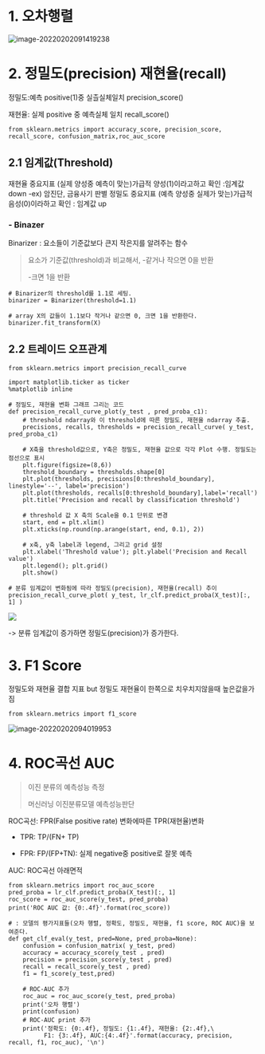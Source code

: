 

# 1. 오차행렬

![image-20220202091419238](C:\Users\eunwon\AppData\Roaming\Typora\typora-user-images\image-20220202091419238.png)

# 2. 정밀도(precision) 재현율(recall)

정밀도:예측 positive(1)중 실츨실체일치  precision_score()

재현율: 실제 positive 중 예측실체 일치   recall_score()

``` 
from sklearn.metrics import accuracy_score, precision_score, recall_score, confusion_matrix,roc_auc_score
```
## 2.1 임계값(Threshold)
재현율 중요지표 (실제 양성중 예측이 맞는)가급적 양성(1)이라고하고 확인 :임계값 down
-ex) 암진단, 금융사기 판별
정밀도 중요지표 (예측 양성중 실제가 맞는)가급적 음성(0)이라하고 확인 : 임계값 up

### - Binazer
Binarizer : 요소들이 기준값보다 큰지 작은지를 알려주는 함수
>요소가 기준값(threshold)과 비교해서,
>-같거나 작으면 0을 반환
>
>-크면 1을 반환
```from sklearn.preprocessing import Binarizer
# Binarizer의 threshold를 1.1로 세팅.
binarizer = Binarizer(threshold=1.1)                     

# array X의 값들이 1.1보다 작거나 같으면 0, 크면 1을 반환한다.
binarizer.fit_transform(X)
```

## 2.2 트레이드 오프관계

```from sklearn.metrics import precision_recall_curve
from sklearn.metrics import precision_recall_curve
```

``` import matplotlib.pyplot as plt
import matplotlib.ticker as ticker
%matplotlib inline

# 정밀도, 재현율 변화 그래프 그리는 코드
def precision_recall_curve_plot(y_test , pred_proba_c1):
    # threshold ndarray와 이 threshold에 따른 정밀도, 재현율 ndarray 추출. 
    precisions, recalls, thresholds = precision_recall_curve( y_test, pred_proba_c1)
    
    # X축을 threshold값으로, Y축은 정밀도, 재현율 값으로 각각 Plot 수행. 정밀도는 점선으로 표시
    plt.figure(figsize=(8,6))
    threshold_boundary = thresholds.shape[0]
    plt.plot(thresholds, precisions[0:threshold_boundary], linestyle='--', label='precision')
    plt.plot(thresholds, recalls[0:threshold_boundary],label='recall')
    plt.title('Precision and recall by classification threshold')
    
    # threshold 값 X 축의 Scale을 0.1 단위로 변경
    start, end = plt.xlim()
    plt.xticks(np.round(np.arange(start, end, 0.1), 2))
    
    # x축, y축 label과 legend, 그리고 grid 설정
    plt.xlabel('Threshold value'); plt.ylabel('Precision and Recall value')
    plt.legend(); plt.grid()
    plt.show()

# 분류 임계값이 변화됨에 따라 정밀도(precision), 재현율(recall) 추이
precision_recall_curve_plot( y_test, lr_clf.predict_proba(X_test)[:, 1] )
```

![](3.평가(evaluation).assets/image-20220202092820599.png)

-> 분류 임계값이 증가하면 정밀도(precision)가 증가한다.



# 3. F1 Score

정밀도와 재현율 결합 지표 but 정밀도 재현율이 한쪽으로 치우치지않을때 높은값을가짐

```from sklearn.metrics import f1_score 
from sklearn.metrics import f1_score 
```

![image-20220202094019953](3.평가(evaluation).assets/image-20220202094019953.png)



# 4. ROC곡선 AUC

> 이진 분류의 예측성능 측정
>
> 머신러닝 이진분류모델 예측성능판단

ROC곡선: FPR(False positive rate) 변화에따른 TPR(재현율)변화

- TPR: TP/(FN+ TP)

- FPR: FP/(FP+TN): 실제 negative중 positive로 잘못 예측

AUC: ROC곡선 아래면적

```from sklearn.metrics import roc_auc_score
from sklearn.metrics import roc_auc_score
pred_proba = lr_clf.predict_proba(X_test)[:, 1]
roc_score = roc_auc_score(y_test, pred_proba)
print('ROC AUC 값: {0:.4f}'.format(roc_score))
```

``` # ROC-AUC가 추가된 get_clf_eval 함수 
# : 모델의 평가지표들(오차 행렬, 정확도, 정밀도, 재현율, f1 score, ROC AUC)을 보여준다.
def get_clf_eval(y_test, pred=None, pred_proba=None):
    confusion = confusion_matrix( y_test, pred)
    accuracy = accuracy_score(y_test , pred)
    precision = precision_score(y_test , pred)
    recall = recall_score(y_test , pred)
    f1 = f1_score(y_test,pred)
    
    # ROC-AUC 추가 
    roc_auc = roc_auc_score(y_test, pred_proba)
    print('오차 행렬')
    print(confusion)
    # ROC-AUC print 추가
    print('정확도: {0:.4f}, 정밀도: {1:.4f}, 재현율: {2:.4f},\
          F1: {3:.4f}, AUC:{4:.4f}'.format(accuracy, precision, recall, f1, roc_auc), '\n')
